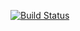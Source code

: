 [![Build Status](https://travis-ci.com/khalad-hasan/InClassCIN.svg?branch=master)](https://travis-ci.com/khalad-hasan/InClassCIN)
